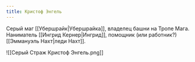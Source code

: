 ```yaml
---
title: Кристоф Энгель
---
```

Серый маг [[Убершрайк|Убершрайка]], владелец башни на Тропе Мага. Наниматель [[Ингрид Кернер|Ингрид]], помощник (или работник?) [[Эммануэль Нахт|леди Нахт]]. 

![[Серый Страж Кристоф Энгель.png]]